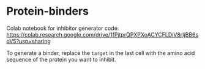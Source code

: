 # Protein-binders

Colab notebook for inhibitor generator code: https://colab.research.google.com/drive/1fPjtprQPXPXoACYCFLDiV8rIjBB6soV5?usp=sharing

To generate a binder, replace the `target` in the last cell with the amino acid sequence of the protein you want to inhibit.
